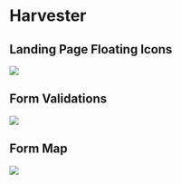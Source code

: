 # Harvester

## Landing Page Floating Icons

![](https://cl.ly/1A1X2s033k0k/Image%202016-11-20%20at%205.59.02%20PM.png)


## Form Validations

![](https://cl.ly/0o2m1A1M1A2F/Image%202016-11-20%20at%205.59.52%20PM.png)


## Form Map

![](https://cl.ly/032k052c1O0o/Image%202016-11-20%20at%206.13.26%20PM.png)
